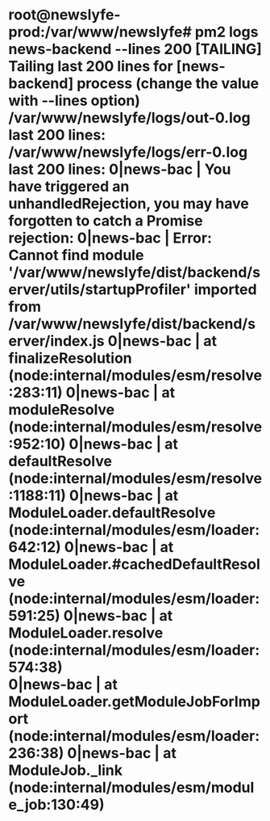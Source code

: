 root@newslyfe-prod:/var/www/newslyfe# pm2 logs news-backend --lines 200
[TAILING] Tailing last 200 lines for [news-backend] process (change the value with --lines option)
/var/www/newslyfe/logs/out-0.log last 200 lines:
/var/www/newslyfe/logs/err-0.log last 200 lines:
0|news-bac | You have triggered an unhandledRejection, you may have forgotten to catch a Promise rejection:
0|news-bac | Error: Cannot find module '/var/www/newslyfe/dist/backend/server/utils/startupProfiler' imported from /var/www/newslyfe/dist/backend/server/index.js
0|news-bac |     at finalizeResolution (node:internal/modules/esm/resolve:283:11)
0|news-bac |     at moduleResolve (node:internal/modules/esm/resolve:952:10)
0|news-bac |     at defaultResolve (node:internal/modules/esm/resolve:1188:11)
0|news-bac |     at ModuleLoader.defaultResolve (node:internal/modules/esm/loader:642:12) 
0|news-bac |     at ModuleLoader.#cachedDefaultResolve (node:internal/modules/esm/loader:591:25)
0|news-bac |     at ModuleLoader.resolve (node:internal/modules/esm/loader:574:38)        
0|news-bac |     at ModuleLoader.getModuleJobForImport (node:internal/modules/esm/loader:236:38)
0|news-bac |     at ModuleJob._link (node:internal/modules/esm/module_job:130:49)
==============================


